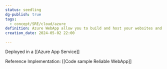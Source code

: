 ```yaml
---
status: seedling
dg-publish: true
tags:
  - concept/SRE/cloud/azure
definition: Azure WebApp allow you to build and host your websites and web back-ends
creation_date: 2024-05-02 22:00

---
```


Deployed in a  [[Azure App Service]]

Reference Implementation: [[Code sample Reliable WebApp]]
